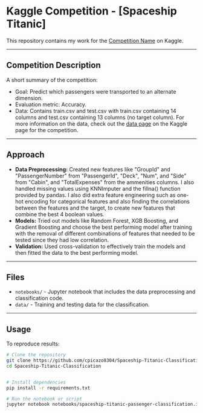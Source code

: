 # Kaggle Competition - [Spaceship Titanic]

This repository contains my work for the [Competition Name](https://www.kaggle.com/competitions/spaceship-titanic) on Kaggle.

---

## Competition Description
A short summary of the competition:
- Goal: Predict which passengers were transported to an alternate dimension.
- Evaluation metric: Accuracy.
- Data: Contains train.csv and test.csv with train.csv containing 14 columns and test.csv containing 13 columns (no target column). For more information on the data, check out the [data page](https://www.kaggle.com/competitions/spaceship-titanic/data) on the Kaggle page for the competition.

---

## Approach
- **Data Preprocessing:** Created new features like "GroupId" and "PassengerNumber" from "PassengerId", "Deck", "Num", and "Side" from "Cabin", and "TotalExpenses" from the ammenities columns. I also handled missing values using KNNImputer and the fillna() function provided by pandas. I also did extra feature engineering such as one-hot encoding for categorical features and also finding the correlations between the features and the target, to create new features that combine the best 4 boolean values. 
- **Models:** Tried out models like Random Forest, XGB Boosting, and Gradient Boosting and choose the best performing model after training with the removal of different combinations of features that needed to be tested since they had low correlation. 
- **Validation:** Used cross-validation to effectively train the models and then fitted the data to the best performing model. 

---

## Files
- `notebooks/` - Jupyter notebook that includes the data preprocessing and classification code.
- `data/` - Training and testing data for the classification.

---

## Usage
To reproduce results:
```bash
# Clone the repository
git clone https://github.com/cpicazo8304/Spaceship-Titanic-Classification.git
cd Spaceship-Titanic-Classification


# Install dependencies
pip install -r requirements.txt

# Run the notebook or script
jupyter notebook notebooks/spaceship-titanic-passenger-classification.ipynb
